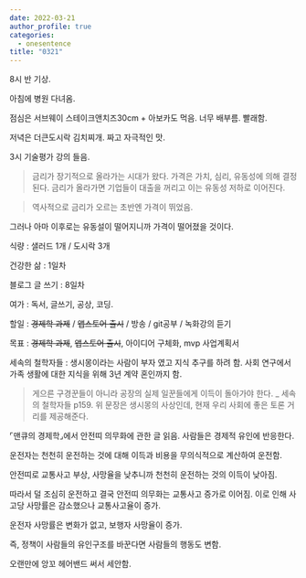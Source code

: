 ```yaml
---
date: 2022-03-21
author_profile: true
categories:
  - onesentence
title: "0321"
---
```


8시 반 기상.

아침에 병원 다녀옴.

점심은 서브웨이 스테이크앤치즈30cm + 아보카도 먹음. 너무 배부름. 빨래함.

저녁은 더큰도시락 김치찌개. 짜고 자극적인 맛.



3시 기술평가 강의 들음.

> 금리가 장기적으로 올라가는 시대가 왔다. 가격은 가치, 심리, 유동성에 의해 결정된다. 금리가 올라가면 기업들이 대출을 꺼리고 이는 유동성 저하로 이어진다. 

> 역사적으로 금리가 오르는 초반엔 가격이 뛰었음. 

그러나 아마 이후로는 유동설이 떨어지니까 가격이 떨어졌을 것이다.



식량 : 샐러드 1개 / 도시락 3개

건강한 삶 : 1일차 

블로그 글 쓰기 : 8일차

여가 : 독서, 글쓰기, 공상, 코딩.

할일 : ~~경제학 과제~~ / ~~앱스토어 출시~~ / 방송 / git공부 / 녹화강의 듣기

목표 : ~~경제학 과제~~, ~~앱스토어 출시~~, 아이디어 구체화, mvp 사업계획서 



세속의 철학자들 : 생시몽이라는 사람이 부자 였고 지식 추구를 하려 함. 사회 연구에서 가족 생활에 대한 지식을 위해 3년 계약 혼인까지 함.

> 게으른 구경꾼들이 아니라 공장의 실제 일꾼들에게 이득이 돌아가야 한다. _ 세속의 철학자들 p159. 
위 문장은 생시몽의 사상인데, 현재 우리 사회에 좋은 토론 거리를 제공해준다.



⌜맨큐의 경제학⌟에서 안전띠 의무화에 관한 글 읽음. 사람들은 경제적 유인에 반응한다.

운전자는 천천히 운전하는 것에 대해 이득과 비용을 무의식적으로 계산하여 운전함.

안전띠로 교통사고 부상, 사망율을 낮추니까 천천히 운전하는 것의 이득이 낮아짐.

따라서 덜 조심히 운전하고 결국 안전띠 의무화는 교통사고 증가로 이어짐. 이로 인해 사고당 사망률은 감소했으나 교통사고율이 증가.

운전자 사망률은 변화가 없고, 보행자 사망율이 증가.

즉, 정책이 사람들의 유인구조를 바꾼다면 사람들의 행동도 변함.



오랜만에 앙꼬 헤어밴드 써서 세안함.